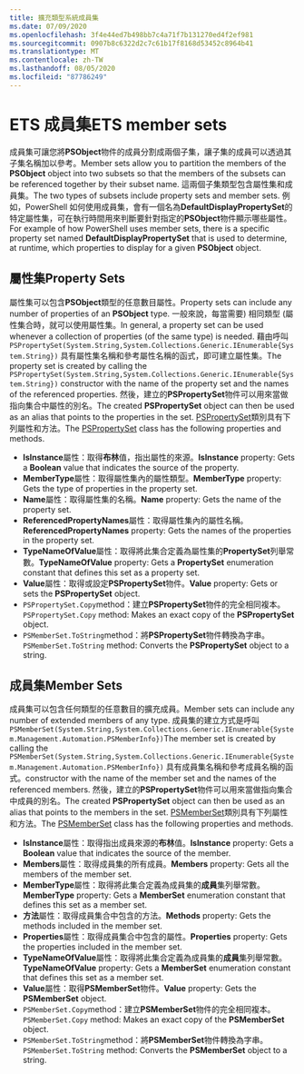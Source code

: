 ```yaml
---
title: 擴充類型系統成員集
ms.date: 07/09/2020
ms.openlocfilehash: 3f4e44ed7b498bb7c4a71f7b131270ed4f2ef981
ms.sourcegitcommit: 0907b8c6322d2c7c61b17f8168d53452c8964b41
ms.translationtype: MT
ms.contentlocale: zh-TW
ms.lasthandoff: 08/05/2020
ms.locfileid: "87786249"
---
```

# <a name="ets-member-sets"></a><span data-ttu-id="6de16-102">ETS 成員集</span><span class="sxs-lookup"><span data-stu-id="6de16-102">ETS member sets</span></span>

<span data-ttu-id="6de16-103">成員集可讓您將**PSObject**物件的成員分割成兩個子集，讓子集的成員可以透過其子集名稱加以參考。</span><span class="sxs-lookup"><span data-stu-id="6de16-103">Member sets allow you to partition the members of the **PSObject** object into two subsets so that the members of the subsets can be referenced together by their subset name.</span></span> <span data-ttu-id="6de16-104">這兩個子集類型包含屬性集和成員集。</span><span class="sxs-lookup"><span data-stu-id="6de16-104">The two types of subsets include property sets and member sets.</span></span> <span data-ttu-id="6de16-105">例如，PowerShell 如何使用成員集，會有一個名為**DefaultDisplayPropertySet**的特定屬性集，可在執行時間用來判斷要針對指定的**PSObject**物件顯示哪些屬性。</span><span class="sxs-lookup"><span data-stu-id="6de16-105">For example of how PowerShell uses member sets, there is a specific property set named **DefaultDisplayPropertySet** that is used to determine, at runtime, which properties to display for a given **PSObject** object.</span></span>

## <a name="property-sets"></a><span data-ttu-id="6de16-106">屬性集</span><span class="sxs-lookup"><span data-stu-id="6de16-106">Property Sets</span></span>

<span data-ttu-id="6de16-107">屬性集可以包含**PSObject**類型的任意數目屬性。</span><span class="sxs-lookup"><span data-stu-id="6de16-107">Property sets can include any number of properties of an **PSObject** type.</span></span> <span data-ttu-id="6de16-108">一般來說，每當需要) 相同類型 (屬性集合時，就可以使用屬性集。</span><span class="sxs-lookup"><span data-stu-id="6de16-108">In general, a property set can be used whenever a collection of properties (of the same type) is needed.</span></span> <span data-ttu-id="6de16-109">藉由呼叫 `PSPropertySet(System.String,System.Collections.Generic.IEnumerable{System.String})` 具有屬性集名稱和參考屬性名稱的函式，即可建立屬性集。</span><span class="sxs-lookup"><span data-stu-id="6de16-109">The property set is created by calling the `PSPropertySet(System.String,System.Collections.Generic.IEnumerable{System.String})` constructor with the name of the property set and the names of the referenced properties.</span></span> <span data-ttu-id="6de16-110">然後，建立的**PSPropertySet**物件可以用來當做指向集合中屬性的別名。</span><span class="sxs-lookup"><span data-stu-id="6de16-110">The created **PSPropertySet** object can then be used as an alias that points to the properties in the set.</span></span> <span data-ttu-id="6de16-111">[PSPropertySet](/dotnet/api/system.management.automation.pspropertyset)類別具有下列屬性和方法。</span><span class="sxs-lookup"><span data-stu-id="6de16-111">The [PSPropertySet](/dotnet/api/system.management.automation.pspropertyset) class has the following properties and methods.</span></span>

- <span data-ttu-id="6de16-112">**IsInstance**屬性：取得**布林**值，指出屬性的來源。</span><span class="sxs-lookup"><span data-stu-id="6de16-112">**IsInstance** property: Gets a **Boolean** value that indicates the source of the property.</span></span>
- <span data-ttu-id="6de16-113">**MemberType**屬性：取得屬性集內的屬性類型。</span><span class="sxs-lookup"><span data-stu-id="6de16-113">**MemberType** property: Gets the type of properties in the property set.</span></span>
- <span data-ttu-id="6de16-114">**Name**屬性：取得屬性集的名稱。</span><span class="sxs-lookup"><span data-stu-id="6de16-114">**Name** property: Gets the name of the property set.</span></span>
- <span data-ttu-id="6de16-115">**ReferencedPropertyNames**屬性：取得屬性集內的屬性名稱。</span><span class="sxs-lookup"><span data-stu-id="6de16-115">**ReferencedPropertyNames** property: Gets the names of the properties in the property set.</span></span>
- <span data-ttu-id="6de16-116">**TypeNameOfValue**屬性：取得將此集合定義為屬性集的**PropertySet**列舉常數。</span><span class="sxs-lookup"><span data-stu-id="6de16-116">**TypeNameOfValue** property: Gets a **PropertySet** enumeration constant that defines this set as a property set.</span></span>
- <span data-ttu-id="6de16-117">**Value**屬性：取得或設定**PSPropertySet**物件。</span><span class="sxs-lookup"><span data-stu-id="6de16-117">**Value** property: Gets or sets the **PSPropertySet** object.</span></span>
- <span data-ttu-id="6de16-118">`PSPropertySet.Copy`method：建立**PSPropertySet**物件的完全相同複本。</span><span class="sxs-lookup"><span data-stu-id="6de16-118">`PSPropertySet.Copy` method: Makes an exact copy of the **PSPropertySet** object.</span></span>
- <span data-ttu-id="6de16-119">`PSMemberSet.ToString`method：將**PSPropertySet**物件轉換為字串。</span><span class="sxs-lookup"><span data-stu-id="6de16-119">`PSMemberSet.ToString` method: Converts the **PSPropertySet** object to a string.</span></span>

## <a name="member-sets"></a><span data-ttu-id="6de16-120">成員集</span><span class="sxs-lookup"><span data-stu-id="6de16-120">Member Sets</span></span>

<span data-ttu-id="6de16-121">成員集可以包含任何類型的任意數目的擴充成員。</span><span class="sxs-lookup"><span data-stu-id="6de16-121">Member sets can include any number of extended members of any type.</span></span> <span data-ttu-id="6de16-122">成員集的建立方式是呼叫`PSMemberSet(System.String,System.Collections.Generic.IEnumerable{System.Management.Automation.PSMemberInfo})`</span><span class="sxs-lookup"><span data-stu-id="6de16-122">The member set is created by calling the `PSMemberSet(System.String,System.Collections.Generic.IEnumerable{System.Management.Automation.PSMemberInfo})`</span></span>
<span data-ttu-id="6de16-123">具有成員集名稱和參考成員名稱的函式。</span><span class="sxs-lookup"><span data-stu-id="6de16-123">constructor with the name of the member set and the names of the referenced members.</span></span> <span data-ttu-id="6de16-124">然後，建立的**PSPropertySet**物件可以用來當做指向集合中成員的別名。</span><span class="sxs-lookup"><span data-stu-id="6de16-124">The created **PSPropertySet** object can then be used as an alias that points to the members in the set.</span></span> <span data-ttu-id="6de16-125">[PSMemberSet](/dotnet/api/system.management.automation.psmemberset)類別具有下列屬性和方法。</span><span class="sxs-lookup"><span data-stu-id="6de16-125">The [PSMemberSet](/dotnet/api/system.management.automation.psmemberset) class has the following properties and methods.</span></span>

- <span data-ttu-id="6de16-126">**IsInstance**屬性：取得指出成員來源的**布林**值。</span><span class="sxs-lookup"><span data-stu-id="6de16-126">**IsInstance** property: Gets a **Boolean** value that indicates the source of the member.</span></span>
- <span data-ttu-id="6de16-127">**Members**屬性：取得成員集的所有成員。</span><span class="sxs-lookup"><span data-stu-id="6de16-127">**Members** property: Gets all the members of the member set.</span></span>
- <span data-ttu-id="6de16-128">**MemberType**屬性：取得將此集合定義為成員集的**成員**集列舉常數。</span><span class="sxs-lookup"><span data-stu-id="6de16-128">**MemberType** property: Gets a **MemberSet** enumeration constant that defines this set as a member set.</span></span>
- <span data-ttu-id="6de16-129">**方法**屬性：取得成員集合中包含的方法。</span><span class="sxs-lookup"><span data-stu-id="6de16-129">**Methods** property: Gets the methods included in the member set.</span></span>
- <span data-ttu-id="6de16-130">**Properties**屬性：取得成員集合中包含的屬性。</span><span class="sxs-lookup"><span data-stu-id="6de16-130">**Properties** property: Gets the properties included in the member set.</span></span>
- <span data-ttu-id="6de16-131">**TypeNameOfValue**屬性：取得將此集合定義為成員集的**成員**集列舉常數。</span><span class="sxs-lookup"><span data-stu-id="6de16-131">**TypeNameOfValue** property: Gets a **MemberSet** enumeration constant that defines this set as a member set.</span></span>
- <span data-ttu-id="6de16-132">**Value**屬性：取得**PSMemberSet**物件。</span><span class="sxs-lookup"><span data-stu-id="6de16-132">**Value** property: Gets the **PSMemberSet** object.</span></span>
- <span data-ttu-id="6de16-133">`PSMemberSet.Copy`method：建立**PSMemberSet**物件的完全相同複本。</span><span class="sxs-lookup"><span data-stu-id="6de16-133">`PSMemberSet.Copy` method: Makes an exact copy of the **PSMemberSet** object.</span></span>
- <span data-ttu-id="6de16-134">`PSMemberSet.ToString`method：將**PSMemberSet**物件轉換為字串。</span><span class="sxs-lookup"><span data-stu-id="6de16-134">`PSMemberSet.ToString` method: Converts the **PSMemberSet** object to a string.</span></span>

